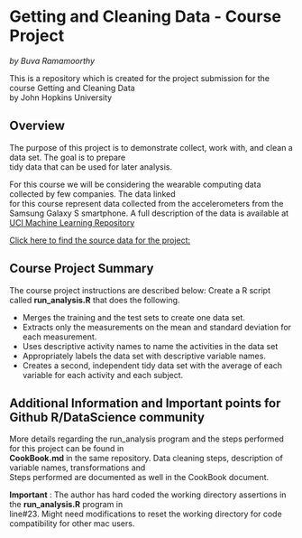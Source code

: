 <!------------------------------------------------------
title: "ReadMe.md"
author: "Buva Ramamoorthy"
date: "July 23, 2014"
output: MarkDown Document
------------------------------------------------------->
        
# **Getting and Cleaning Data - Course Project**
        
*by Buva Ramamoorthy*
        
This is a repository which is created for the project submission for the course Getting and Cleaning Data  
by John Hopkins University

## Overview
The purpose of this project is to demonstrate collect, work with, and clean a data set. The goal is to prepare  
tidy data that can be used for later analysis.

For this course we will be considering the wearable computing data collected by few companies. The data linked  
for this course represent data collected from the accelerometers from the Samsung Galaxy S smartphone. A full 
description of the data is available at [UCI Machine Learning Repository](http://http://archive.ics.uci.edu/ml/datasets/Human+Activity+Recognition+Using+Smartphones) 

[Click here to find the source data for the project:](https://d396qusza40orc.cloudfront.net/getdata%2Fprojectfiles%2FUCI%20HAR%20Dataset.zip) 

## Course Project Summary

The course project instructions are described below:
Create a R script called **run_analysis.R** that does the following. 
- Merges the training and the test sets to create one data set.
- Extracts only the measurements on the mean and standard deviation for each measurement. 
- Uses descriptive activity names to name the activities in the data set
- Appropriately labels the data set with descriptive variable names. 
- Creates a second, independent tidy data set with the average of each variable for each activity and each subject. 

## Additional Information and Important points for Github R/DataScience community 

More details regarding the run_analysis program and the steps performed for this project can be found in   
**CookBook.md** in the same repository. Data cleaning steps, description of variable names, transformations and   
Steps performed are documented as well in the CookBook document.

**Important** : The author has hard coded the working directory assertions in the **run_analysis.R** program in   
line#23. Might need modifications to reset the working directory for code compatibility for other mac users.
